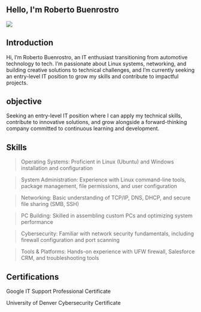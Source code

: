 ## Hello, I'm Roberto Buenrostro

<a href="https://www.linkedin.com/in/roberto-buenrostro/"><img src="https://img.shields.io/badge/-LinkedIn-0072b1?&style=for-the-badge&logo=linkedin&logoColor=white" /></a>

## Introduction

Hi, I’m Roberto Buenrostro, an IT enthusiast transitioning from automotive technology to tech. 
I’m passionate about Linux systems, networking, and building creative solutions to technical challenges, and I’m currently seeking an entry-level IT position to grow my skills and contribute to impactful projects.

## objective

Seeking an entry-level IT position where I can apply my technical skills, contribute to innovative solutions, and grow alongside a forward-thinking company committed to continuous learning and development.


## Skills
>Operating Systems: Proficient in Linux (Ubuntu) and Windows installation and configuration

>System Administration: Experience with Linux command-line tools, package management, file permissions, and user configuration

>Networking: Basic understanding of TCP/IP, DNS, DHCP, and secure file sharing (SMB, SSH)

>PC Building: Skilled in assembling custom PCs and optimizing system performance

>Cybersecurity: Familiar with network security fundamentals, including firewall configuration and port scanning

>Tools & Platforms: Hands-on experience with UFW firewall, Salesforce CRM, and troubleshooting tools


## Certifications
Google IT Support Professional Certificate 

University of Denver Cybersecurity Certificate
